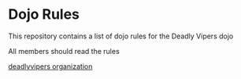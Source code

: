 Dojo Rules
==========

This repository contains a list of dojo rules for the Deadly Vipers dojo

All members should read the rules

[deadlyvipers organization]("https://github.com/deadlyvipers")
